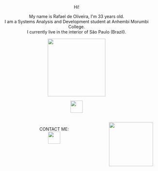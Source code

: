 <p align="center">Hi!

<div>
  <p align="center">
   My name is Rafael de Oliveira, I'm 33 years old. <br  />
    I am a Systems Analysis and Development student at Anhembi Morumbi College. <br  />
    I currently live in the interior of São Paulo (Brazil). </p>
</div>

<div> 
  <p align="center">
    <a href="https://github.com/Rafinha182">
  <img height="190em" src="https://github-readme-stats.vercel.app/api?username=Rafinha182&show_icons=true&theme=tokyonight&include_all_commits=true&count_private=true"/>
</div>

<p align="center">
  <a href="https://skillicons.dev">
    <img height="40em" src="https://skillicons.dev/icons?i=git,py,java,eclipse,pycharm,html,lua,postgres,linux,vscode,css,visualstudio,mysql" />
  </a>
</p>
 
  <div style="display: inline_block"><br>
    <img align="right" 
     < img height="145em" src="https://cdn.discordapp.com/attachments/707069740295782410/1062474289900687441/Design_sem_nome.gif">
  </div>

  <div>
      <p align="center"> 
          CONTACT ME: <br  />
                <a href="https://skillicons.dev">
    <img height="40em" src="https://skillicons.dev/icons?i=discord,gmail,instagram,linkedin,twitter" />
  </a>
      
    
  </div>
  
  ##
